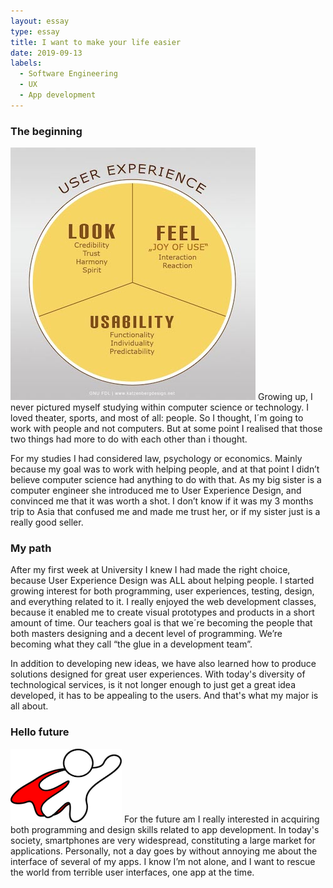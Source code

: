 ```yaml
---
layout: essay
type: essay
title: I want to make your life easier
date: 2019-09-13
labels:
  - Software Engineering
  - UX 
  - App development
---
```





<h3> The beginning </h3>
<img class="ui small right floated image" src="../images/ux.jpg">
Growing up, I never pictured myself studying within computer science or technology. I loved theater, sports, and most of all: people. So I thought, I´m going to work with people and not computers. But at some point I realised that those two things had more to do with each other than i thought. 

For my studies I had considered law, psychology or economics. Mainly because my goal was to work with helping people, and at that point I didn’t believe computer science had anything to do with that. As my big sister is a computer engineer she introduced me to User Experience Design, and convinced me that it was worth a shot. I don’t know if it was my 3 months trip to Asia that confused me and made me trust her, or if my sister just is a really good seller.

<h3>My path</h3>
After my first week at University I knew I had made the right choice, because User Experience Design was ALL about helping people. I started growing interest for both programming, user experiences, testing, design, and everything related to it. I really enjoyed the web development classes, because it enabled me to create visual prototypes and products in a short amount of time. Our teachers goal is that we´re becoming the people that both masters designing and a decent level of programming. We’re becoming what they call “the glue in a development team”. 

In addition to developing new ideas, we have also learned how to produce solutions designed for great user experiences. With today's diversity of technological services, is it not longer enough to just get a great idea developed,  it has to be appealing to the users. And that's what my major is all about. 


<h3>Hello future</h3>
<img class="ui right floated image" src="../images/superhero.png">
For the future am I really interested in acquiring both programming and design skills related to app development. In today's society, smartphones are very widespread, constituting a large market for applications. Personally, not a day goes by without annoying me about the interface of several of my apps. I know I’m not alone, and I want to rescue the world from terrible user interfaces, one app at the time. 
